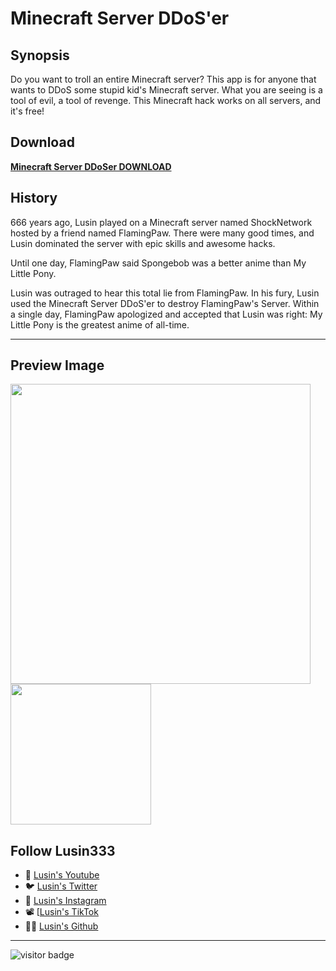 # Minecraft Server DDoS'er

## Synopsis

Do you want to troll an entire Minecraft server?
This app is for anyone that wants to DDoS some stupid kid's Minecraft server.  What you are seeing is a tool of evil, a tool of revenge.  This Minecraft hack works on all servers, and it's free!

## Download
**[Minecraft Server DDoSer DOWNLOAD](https://github.com/Lusin333/Minecraft-Server-DDoSer/releases/download/2022-07-28/Meinkraft.Server.DDoS.er.exe)**

## History
666 years ago, Lusin played on a Minecraft server named ShockNetwork hosted by a friend named FlamingPaw.  There were many good times, and Lusin dominated the server with epic skills and awesome hacks.

Until one day, FlamingPaw said Spongebob was a better anime than My Little Pony.

Lusin was outraged to hear this total lie from FlamingPaw.  In his fury, Lusin used the Minecraft Server DDoS'er to destroy FlamingPaw's Server.  Within a single day, FlamingPaw apologized and accepted that Lusin was right:  My Little Pony is the greatest anime of all-time.
***

## Preview Image

<div id="Preview Images">
</a>
<img src="https://raw.githubusercontent.com/Lusin333/Meinkraft-Server-DDoSer/master/Meinkraft%20Server%20DDoS'er%20Preview%20Pic.png" data-canonical-src="https://raw.githubusercontent.com/Lusin333/Meinkraft-Server-DDoSer/master/Meinkraft%20Server%20DDoS'er%20Preview%20Pic.png" width="480" />
</a>
<img src="https://raw.githubusercontent.com/Lusin333/Meinkraft-Server-DDoSer/master/Meinkraft%20Server%20DDOS'er%20Icon%20-%20Lusin.png" data-canonical-src="https://raw.githubusercontent.com/Lusin333/Meinkraft-Server-DDoSer/master/Meinkraft%20Server%20DDOS'er%20Icon%20-%20Lusin.png" width="225" />
</div>

## Follow Lusin333
* 🎥 [Lusin's Youtube](https://www.Youtube.com/c/Lusin333?sub_confirmation=1)
* 🐦 [Lusin's Twitter](https://Twitter.com/Lusin333)
* 📸 [Lusin's Instagram](https://www.instagram.com/Lusin.333)
* 📽️ [[Lusin's TikTok](https://www.tiktok.com/@lusin.333)
* 👩‍💻 [Lusin's Github](https://Github.com/Lusin333)

***
![visitor badge](https://visitor-badge.glitch.me/badge?page_id=Lusin.visitor-badge&left_text=Minecraft%20Server%20DDoS'er%20Visitors)
